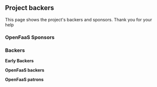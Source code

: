 ## Project backers

This page shows the project's backers and sponsors. Thank you for your help

### OpenFaaS Sponsors

### Backers

**Early Backers**

**OpenFaaS backers**

**OpenFaaS patrons**

